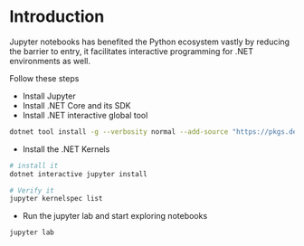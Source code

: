 # Introduction

Jupyter notebooks has benefited the Python ecosystem vastly by reducing the barrier
to entry, it facilitates interactive programming for .NET environments as well.

Follow these steps

* Install Jupyter
* Install .NET Core and its SDK
* Install .NET interactive global tool

```bash
dotnet tool install -g --verbosity normal --add-source "https://pkgs.dev.azure.com/dnceng/public/_packaging/dotnet-tools/nuget/v3/index.json" Microsoft.dotnet-interactive
```

* Install the .NET Kernels

```bash
# install it
dotnet interactive jupyter install

# Verify it
jupyter kernelspec list
```

* Run the jupyter lab and start exploring notebooks

```bash
jupyter lab
```

